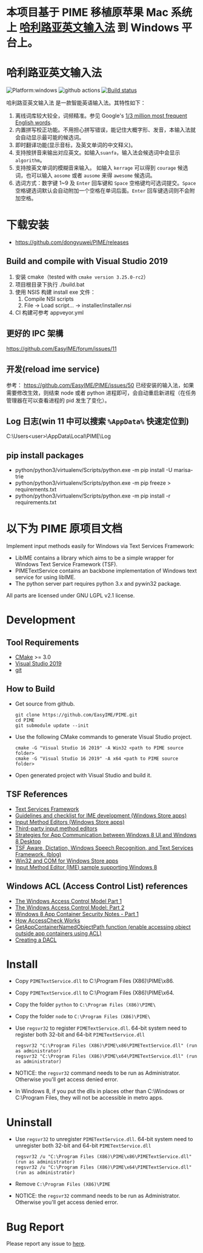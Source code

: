 # 本项目基于 PIME 移植原苹果 Mac 系统上 [哈利路亚英文输入法](https://github.com/dongyuwei/hallelujahIM) 到 Windows 平台上。

# 哈利路亚英文输入法
![Platform:windows](https://img.shields.io/badge/platform-windows-blue)
![github actions](https://github.com/dongyuwei/Hallelujah-Windows/actions/workflows/ci.yaml/badge.svg)
[![Build status](https://ci.appveyor.com/api/projects/status/ch2ojcgq10gk3622?svg=true)](https://ci.appveyor.com/project/dongyuwei/hallelujah-windows)

哈利路亚英文输入法 是一款智能英语输入法。其特性如下：

1. 离线词库较大较全，词频精准。参见 Google's [1/3 million most frequent English words](http://norvig.com/ngrams/count_1w.txt).
2. 内置拼写校正功能。不用担心拼写错误，能记住大概字形、发音，本输入法就会自动显示最可能的候选词。
3. 即时翻译功能(显示音标，及英文单词的中文释义)。
4. 支持按拼音来输出对应英文。如输入`suanfa`，输入法会候选词中会显示 `algorithm`。
5. 支持按英文单词的模糊音来输入。 如输入 `kerrage` 可以得到 `courage` 候选词，也可以输入 `aosome` 或者 `ausome` 来得 `awesome` 候选词。
6. 选词方式：数字键 1~9 及 `Enter` 回车键和 `Space` 空格键均可选词提交。`Space` 空格键选词默认会自动附加一个空格在单词后面。`Enter` 回车键选词则不会附加空格。

# 下载安装

-   https://github.com/dongyuwei/PIME/releases

## Build and compile with Visual Studio 2019

1. 安装 cmake（tested with `cmake version 3.25.0-rc2`）
2. 项目根目录下执行 ./build.bat
3. 使用 NSIS 构建 install exe 文件：
    1. Compile NSI scripts
    2. File -> Load script... -> installer/installer.nsi
4. CI 构建可参考 appveyor.yml

## 更好的 IPC 架構

https://github.com/EasyIME/forum/issues/11

## 开发(reload ime service)

参考： https://github.com/EasyIME/PIME/issues/50
已经安装的输入法，如果需要修改生效，则结束 node 或者 python 进程即可，会自动重启新进程（在任务管理器在可以查看进程的 pid 发生了变化）。

## Log 日志(win 11 中可以搜索 `%AppData%` 快速定位到)

C:\Users\<user>\AppData\Local\PIME\Log

## pip install packages

-   python/python3/virtualenv/Scripts/python.exe -m pip install -U marisa-trie
-   python/python3/virtualenv/Scripts/python.exe -m pip freeze > requirements.txt
-   python/python3/virtualenv/Scripts/python.exe -m pip install -r requirements.txt

# 以下为 PIME 原项目文档

Implement input methods easily for Windows via Text Services Framework:

-   LibIME contains a library which aims to be a simple wrapper for Windows Text Service Framework (TSF).
-   PIMETextService contains an backbone implementation of Windows text service for using libIME.
-   The python server part requires python 3.x and pywin32 package.

All parts are licensed under GNU LGPL v2.1 license.

# Development

## Tool Requirements

-   [CMake](http://www.cmake.org/) >= 3.0
-   [Visual Studio 2019](https://visualstudio.microsoft.com/vs)
-   [git](http://windows.github.com/)

## How to Build

-   Get source from github.

        git clone https://github.com/EasyIME/PIME.git
        cd PIME
        git submodule update --init

-   Use the following CMake commands to generate Visual Studio project.

        cmake -G "Visual Studio 16 2019" -A Win32 <path to PIME source folder>
        cmake -G "Visual Studio 16 2019" -A x64 <path to PIME source folder>

-   Open generated project with Visual Studio and build it.

## TSF References

-   [Text Services Framework](http://msdn.microsoft.com/en-us/library/windows/desktop/ms629032%28v=vs.85%29.aspx)
-   [Guidelines and checklist for IME development (Windows Store apps)](http://msdn.microsoft.com/en-us/library/windows/apps/hh967425.aspx)
-   [Input Method Editors (Windows Store apps)](http://msdn.microsoft.com/en-us/library/windows/apps/hh967426.aspx)
-   [Third-party input method editors](http://msdn.microsoft.com/en-us/library/windows/desktop/hh848069%28v=vs.85%29.aspx)
-   [Strategies for App Communication between Windows 8 UI and Windows 8 Desktop](http://software.intel.com/en-us/articles/strategies-for-app-communication-between-windows-8-ui-and-windows-8-desktop)
-   [TSF Aware, Dictation, Windows Speech Recognition, and Text Services Framework. (blog)](http://blogs.msdn.com/b/tsfaware/?Redirected=true)
-   [Win32 and COM for Windows Store apps](http://msdn.microsoft.com/en-us/library/windows/apps/br205757.aspx)
-   [Input Method Editor (IME) sample supporting Windows 8](http://code.msdn.microsoft.com/windowsdesktop/Input-Method-Editor-IME-b1610980)

## Windows ACL (Access Control List) references

-   [The Windows Access Control Model Part 1](http://www.codeproject.com/Articles/10042/The-Windows-Access-Control-Model-Part-1#SID)
-   [The Windows Access Control Model: Part 2](http://www.codeproject.com/Articles/10200/The-Windows-Access-Control-Model-Part-2#SidFun)
-   [Windows 8 App Container Security Notes - Part 1](http://recxltd.blogspot.tw/2012/03/windows-8-app-container-security-notes.html)
-   [How AccessCheck Works](http://msdn.microsoft.com/en-us/library/windows/apps/aa446683.aspx)
-   [GetAppContainerNamedObjectPath function (enable accessing object outside app containers using ACL)](http://msdn.microsoft.com/en-us/library/windows/desktop/hh448493)
-   [Creating a DACL](http://msdn.microsoft.com/en-us/library/windows/apps/ms717798.aspx)

# Install

-   Copy `PIMETextService.dll` to C:\Program Files (X86)\PIME\x86\.
-   Copy `PIMETextService.dll` to C:\Program Files (X86)\PIME\x64\.
-   Copy the folder `python` to `C:\Program Files (X86)\PIME\`
-   Copy the folder `node` to `C:\Program Files (X86)\PIME\`
-   Use `regsvr32` to register `PIMETextService.dll`. 64-bit system need to register both 32-bit and 64-bit `PIMETextService.dll`

        regsvr32 "C:\Program Files (X86)\PIME\x86\PIMETextService.dll" (run as administrator)
        regsvr32 "C:\Program Files (X86)\PIME\x64\PIMETextService.dll" (run as administrator)

-   NOTICE: the `regsvr32` command needs to be run as Administrator. Otherwise you'll get access denied error.
-   In Windows 8, if you put the dlls in places other than C:\Windows or C:\Program Files, they will not be accessible in metro apps.

# Uninstall

-   Use `regsvr32` to unregister `PIMETextService.dll`. 64-bit system need to unregister both 32-bit and 64-bit `PIMETextService.dll`

        regsvr32 /u "C:\Program Files (X86)\PIME\x86\PIMETextService.dll" (run as administrator)
        regsvr32 /u "C:\Program Files (X86)\PIME\x64\PIMETextService.dll" (run as administrator)

-   Remove `C:\Program Files (X86)\PIME`

-   NOTICE: the `regsvr32` command needs to be run as Administrator. Otherwise you'll get access denied error.

# Bug Report

Please report any issue to [here](https://github.com/EasyIME/PIME/issues).
